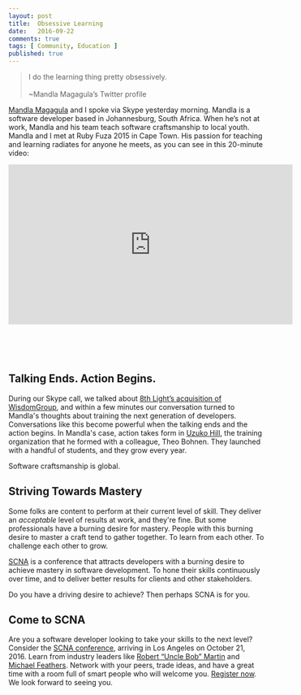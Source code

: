 ```yaml
---
layout: post
title:  Obsessive Learning
date:   2016-09-22
comments: true
tags: [ Community, Education ]
published: true
---
```


>I do the learning thing pretty obsessively.<br/>&nbsp;<br/>~Mandla Magagula’s Twitter profile

[Mandla Magagula](https://twitter.com/mandlamag) and I spoke via Skype yesterday morning. Mandla is a software developer based in Johannesburg, South Africa. When he’s not at work, Mandla and his team teach software craftsmanship to local youth. Mandla and I met at Ruby Fuza 2015 in Cape Town. His passion for teaching and learning radiates for anyone he meets, as you can see in this 20-minute video:

<div class="video-container">
<iframe width="560" height="315" src="https://www.youtube.com/embed/m4JPMSRf4hY?rel=0&amp;showinfo=0" frameborder="0" allowfullscreen></iframe>
</div>
&nbsp;<br/>
<!--more-->

<br/>&nbsp;<br/>

## Talking Ends. Action Begins.

During our Skype call, we talked about [8th Light’s acquisition of WisdomGroup](https://8thlight.com/blog/paul-pagel/2016/09/12/8th-light-acquisition-wisdomgroup.html), and within a few minutes our conversation turned to Mandla's thoughts about training the next generation of developers. Conversations like this become powerful when the talking ends and the action begins. In Mandla's case, action takes form in [Uzuko Hill](http://www.uzukohill.org/), the training organization that he formed with a colleague, Theo Bohnen. They launched with a handful of students, and they grow every year.

Software craftsmanship is global.

## Striving Towards Mastery

Some folks are content to perform at their current level of skill. They deliver an _acceptable_ level of results at work, and they're fine. But some professionals have a burning desire for mastery. People with this burning desire to master a craft tend to gather together. To learn from each other. To challenge each other to grow.

[SCNA](http://scna.softwarecraftsmanship.com/) is a conference that attracts developers with a burning desire to achieve mastery in software development. To hone their skills continuously over time, and to deliver better results for clients and other stakeholders.

Do you have a driving desire to achieve? Then perhaps SCNA is for you.

## Come to SCNA

Are you a software developer looking to take your skills to the next level? Consider the [SCNA conference](http://scna.softwarecraftsmanship.com/), arriving in Los Angeles on October 21, 2016. Learn from industry leaders like [Robert “Uncle Bob” Martin](https://twitter.com/unclebobmartin) and [Michael Feathers](https://twitter.com/mfeathers). Network with your peers, trade ideas, and have a great time with a room full of smart people who will welcome you. [Register now](http://scna.softwarecraftsmanship.com/). We look forward to seeing you.
